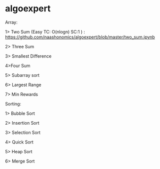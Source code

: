 # algoexpert

Array:

1> Two Sum (Easy TC: O(nlogn) SC:1  ) : https://github.com/naashonomics/algoexpert/blob/master/two_sum.ipynb

2> Three Sum

3> Smallest Difference 

4>Four Sum

5> Subarray sort

6> Largest Range

7> Min Rewards 

Sorting:

1> Bubble Sort

2> Insertion Sort

3> Selection Sort

4> Quick Sort

5> Heap Sort

6> Merge Sort 

